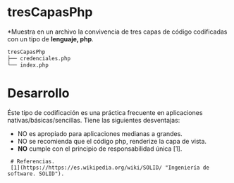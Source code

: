 # tresCapasPhp
*Muestra en un archivo la convivencia de tres capas de código codificadas con un tipo de **lenguaje, php**.
```bash
tresCapasPhp
├── credenciales.php
└── index.php
```
# Desarrollo
Éste tipo de codificación es una práctica frecuente en 
	 aplicaciones nativas/básicas/sencillas. Tiene las siguientes desventajas:
     <ul> 
	 <li> NO es apropiado para aplicaciones medianas a grandes.</li> 
	 <li>NO se recomienda que el código php, renderize la capa de vista.</li> 
	 <li> **NO** cumple con el principio de responsabilidad única [1].</li>
     </ul>

     # Referencias.
     [1](https://https://es.wikipedia.org/wiki/SOLID/ "Ingeniería de software. SOLID").


